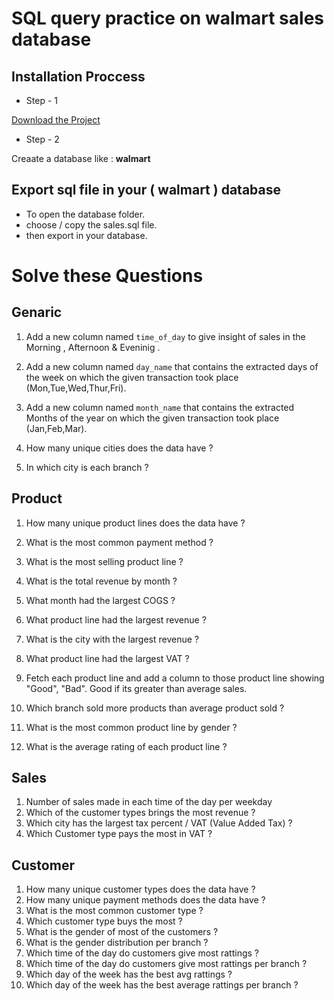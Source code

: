 # SQL query practice on walmart sales database

## Installation Proccess
 
- Step - 1  

[Download the Project](https://github.com/code-with-Rashed/sql-practice-on-walmart/archive/refs/heads/master.zip)  

- Step - 2  

Creaate a database like : <strong>walmart</strong>  

## Export sql file in your ( walmart ) database 
- To open the database folder. 
- choose / copy the sales.sql file. 
- then export in your database.  

# Solve these Questions
## Genaric
1. Add a new column named `time_of_day` to give insight of sales in the Morning , Afternoon & Eveninig .

2. Add a new column named `day_name` that contains the extracted days of the week on which the given transaction took place (Mon,Tue,Wed,Thur,Fri).

3. Add a new column named `month_name` that contains the extracted Months of the year on which the given transaction took place (Jan,Feb,Mar).

4. How many unique cities does the data have ?
2. In which city is each branch ?

## Product
1. How many unique product lines does the data have ?

2. What is the most common payment method ? 

3. What is the most selling product line ? 

4. What is the total revenue by month ?

5. What month had the largest COGS ?

6. What product line had the largest revenue ?

7. What is the city with the largest revenue ?

8. What product line had the largest VAT ?

9. Fetch each product line and add a column to those product line showing "Good", "Bad". Good if its greater than average sales.

10. Which branch sold more products than average product sold ?

11. What is the most common product line by gender ?

12. What is the average rating of each product line ?

## Sales
1. Number of sales made in each time of the day per weekday
2. Which of the customer types brings the most revenue ?
3. Which city has the largest tax percent / VAT (Value Added Tax) ?
4. Which Customer type pays the most in VAT ?

## Customer
1. How many unique customer types does the data have ?
2. How many unique payment methods does the data have ?
3. What is the most common customer type ?
4. Which customer  type buys the most ?
5. What is the gender of most of the customers ?
6. What is the gender distribution per branch ?
7. Which time of the day do customers give most rattings ?
8. Which time of the day do customers give most rattings per branch ?
9. Which day of the week has the best avg rattings ?
10. Which day of the week has the best average rattings per branch ?